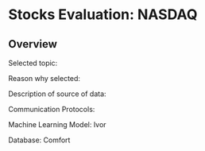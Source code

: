 # Stocks Evaluation: NASDAQ

## Overview 

Selected topic:

Reason why selected:

Description of source of data:

Communication Protocols: 

Machine Learning Model: Ivor

Database: Comfort
